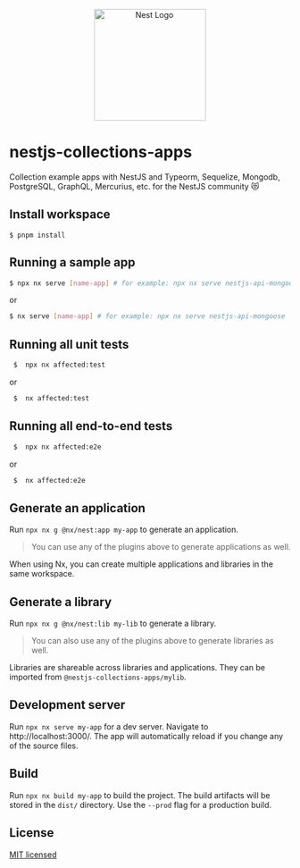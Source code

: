 <p align="center">
  <a href="http://nestjs.com/" target="blank"><img src="https://nestjs.com/img/logo-small.svg" width="200" alt="Nest Logo" /></a>
</p>

# nestjs-collections-apps

Collection example apps with NestJS and Typeorm, Sequelize, Mongodb, PostgreSQL, GraphQL, Mercurius, etc. for the NestJS community 😻

## Install workspace

```
$ pnpm install
```

## Running a sample app

```bash
$ npx nx serve [name-app] # for example: npx nx serve nestjs-api-mongoose
```

or

```bash
$ nx serve [name-app] # for example: npx nx serve nestjs-api-mongoose
```

## Running all unit tests

```bash
 $  npx nx affected:test
```

or

```bash
 $  nx affected:test
```

## Running all end-to-end tests

```bash
 $  npx nx affected:e2e
```

or

```bash
 $  nx affected:e2e
```

## Generate an application

Run `npx nx g @nx/nest:app my-app` to generate an application.

> You can use any of the plugins above to generate applications as well.

When using Nx, you can create multiple applications and libraries in the same workspace.

## Generate a library

Run `npx nx g @nx/nest:lib my-lib` to generate a library.

> You can also use any of the plugins above to generate libraries as well.

Libraries are shareable across libraries and applications. They can be imported from `@nestjs-collections-apps/mylib`.

## Development server

Run `npx nx serve my-app` for a dev server. Navigate to http://localhost:3000/. The app will automatically reload if you change any of the source files.

## Build

Run `npx nx build my-app` to build the project. The build artifacts will be stored in the `dist/` directory. Use the `--prod` flag for a production build.

## License

[MIT licensed](LICENSE)
